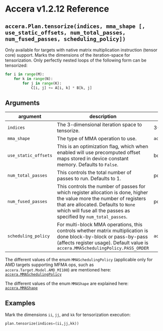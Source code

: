 [//]: # (Project: Accera)
[//]: # (Version: v1.2.12)

# Accera v1.2.12 Reference

## `accera.Plan.tensorize(indices, mma_shape [, use_static_offsets, num_total_passes, num_fused_passes, scheduling_policy])`
Only available for targets with native matrix multiplication instruction (tensor core) support. Marks the dimensions of the iteration-space for tensorization. Only perfectly nested loops of the following form can be tensorized:

```python
for i in range(M):
    for k in range(N):
        for j in range(K):
            C[i, j] += A[i, k] * B[k, j]
```

## Arguments

argument | description | type/default
--- | --- | ---
`indices` | The 3-dimensional iteration space to tensorize. | 3-D tuple of `accera.Index`
`mma_shape` | The type of MMA operation to use. | `accera.MMAShape`
`use_static_offsets` | This is an optimization flag, which when enabled will use precomputed offset maps stored in device constant memory. Defaults to `False`. | bool
`num_total_passes` | This controls the total number of passes to run. Defaults to 1. | positive integer
`num_fused_passes` | This controls the number of passes for which register allocation is done, higher the value more the number of registers that are allocated. Defaults to `None` which will fuse all the passes as specified by `num_total_passes`. | positive integer
`scheduling_policy` | For multi-block MMA operations, this controls whether matrix multiplication is done block-by-block or pass-by-pass (affects register usage). Default value is `accera.MMASchedulingPolicy.PASS_ORDER` | `accera.MMASchedulingPolicy`

The different values of the enum `MMASchedulingPolicy` (applicable only for AMD targets supporting MFMA ops, such as `accera.Target.Model.AMD_MI100`) are mentioned here: [`accera.MMASchedulingPolicy`](<../../enumerations/MMASchedulingPolicy.md>)

The different values of the enum `MMAShape` are explained here: [`accera.MMAShape`](<../../enumerations/MMAShape.md>)

## Examples

Mark the dimensions `ii`, `jj`, and `kk` for tensorization execution:

```python
plan.tensorize(indices=(ii,jj,kk))
```

<div style="page-break-after: always;"></div>


